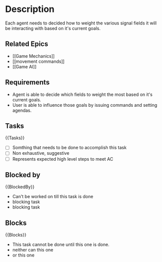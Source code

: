 # Description

Each agent needs to decided how to weight the various signal fields it will be interacting with based on it's current goals.

## Related Epics
- [[Game Mechanics]]
- [[movement commands]]
- [[Game AI]]
## Requirements

- Agent is able to decide which fields to weight the most based on it's current goals.
- User is able to influence those goals by issuing commands and setting agendas.

## Tasks 

{{Tasks}}

- [ ] Somthing that needs to be done to accomplish this task
- [ ] Non exhaustive, suggestive
- [ ] Represents expected high level steps to meet AC
## Blocked by 

{{BlockedBy}}

- Can't be worked on till this task is done
- blocking task
- blocking task

## Blocks

{{Blocks}}

- This task cannot be done until this one is done.
- neither can this one
- or this one